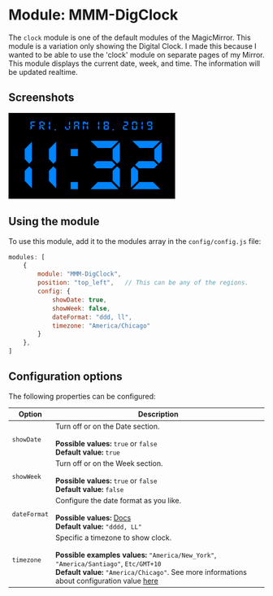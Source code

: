 # Module: MMM-DigClock
The `clock` module is one of the default modules of the MagicMirror.
This module is a variation only showing the Digital Clock.
I made this because I wanted to be able to use the 'clock' module on separate pages of my Mirror.
This module displays the current date, week, and time. The information will be updated realtime.

## Screenshots

![ScreenShot](https://github.com/justjim1220/MMM-DigClock/blob/master/Screenshot%20(3).png)

## Using the module

To use this module, add it to the modules array in the `config/config.js` file:
````javascript
modules: [
	{
		module: "MMM-DigClock",
		position: "top_left",	// This can be any of the regions.
		config: {
			showDate: true,
			showWeek: false,
			dateFormat: "ddd, ll",
			timezone: "America/Chicago"
		}
	},
]
````

## Configuration options

The following properties can be configured:

| Option            | Description
| ----------------- | -----------
| `showDate`        | Turn off or on the Date section. <br><br> **Possible values:** `true` or `false` <br> **Default value:** `true`
| `showWeek`        | Turn off or on the Week section. <br><br> **Possible values:** `true` or `false` <br> **Default value:** `false`
| `dateFormat`      | Configure the date format as you like. <br><br> **Possible values:** [Docs](http://momentjs.com/docs/#/displaying/format/) <br> **Default value:** `"dddd, LL"`
| `timezone`        | Specific a timezone to show clock. <br><br> **Possible examples values:** `"America/New_York"`, `"America/Santiago"`, `Etc/GMT+10` <br> **Default value:** `"America/Chicago"`. See more informations about configuration value [here](https://momentjs.com/timezone/docs/#/data-formats/packed-format/)
